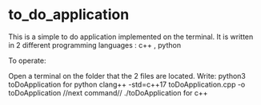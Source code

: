 # to_do_application
 This is a simple to do application implemented on the terminal.
 It is written in 2 different programming languages : c++ , python

 To operate:

 Open a terminal on the folder that the 2 files are located.
 Write: 
 python3  toDoApplication for python
 clang++ -std=c++17 toDoApplication.cpp -o toDoApplication //next command//  ./toDoApplication for c++

